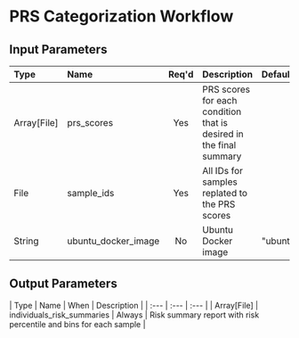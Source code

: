 # PRS Categorization Workflow

## Input Parameters

| Type | Name | Req'd | Description | Default Value |
| :--- | :--- | :---: | :--- | :--- |
| Array[File] | prs_scores | Yes | PRS scores for each condition that is desired in the final summary | |
| File | sample_ids | Yes | All IDs for samples replated to the PRS scores | |
| String | ubuntu_docker_image | No | Ubuntu Docker image | "ubuntu:21.10" |

## Output Parameters

| Type | Name | When | Description |
| :--- | :--- | :--- |
| Array[File] | individuals_risk_summaries | Always | Risk summary report with risk percentile and bins for each sample |